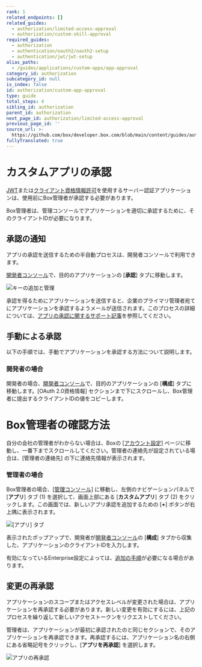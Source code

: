 ```yaml
---
rank: 1
related_endpoints: []
related_guides:
  - authorization/limited-access-approval
  - authorization/custom-skill-approval
required_guides:
  - authorization
  - authentication/oauth2/oauth2-setup
  - authentication/jwt/jwt-setup
alias_paths:
  - /guides/applications/custom-apps/app-approval
category_id: authorization
subcategory_id: null
is_index: false
id: authorization/custom-app-approval
type: guide
total_steps: 4
sibling_id: authorization
parent_id: authorization
next_page_id: authorization/limited-access-approval
previous_page_id: ''
source_url: >-
  https://github.com/box/developer.box.com/blob/main/content/guides/authorization/custom-app-approval.md
fullyTranslated: true
---
```

# カスタムアプリの承認

[JWT][jwt]または[クライアント資格情報許可][ccg]を使用するサーバー認証アプリケーションは、使用前にBox管理者が承認する必要があります。

Box管理者は、管理コンソールでアプリケーションを適切に承認するために、そのクライアントIDが必要になります。

## 承認の通知

アプリの承認を送信するための半自動プロセスは、開発者コンソールで利用できます。

[開発者コンソール][devconsole]で、目的のアプリケーションの \[**承認**] タブに移動します。

<ImageFrame border width="400" center>

![キーの追加と管理](images/app-authorization.png)

</ImageFrame>

承認を得るためにアプリケーションを送信すると、企業のプライマリ管理者宛てにアプリケーションを承認するようメールが送信されます。このプロセスの詳細については、[アプリの承認に関するサポート記事][app-auth]を参照してください。

## 手動による承認

以下の手順では、手動でアプリケーションを承認する方法について説明します。

### 開発者の場合

開発者の場合、[開発者コンソール][devconsole]で、目的のアプリケーションの \[**構成**] タブに移動します。\[OAuth 2.0資格情報] セクションまで下にスクロールし、Box管理者に提出するクライアントIDの値をコピーします。

<Message>

# Box管理者の確認方法

自分の会社の管理者がわからない場合は、Boxの \[[アカウント設定][settings]] ページに移動し、一番下までスクロールしてください。管理者の連絡先が設定されている場合は、\[管理者の連絡先] の下に連絡先情報が表示されます。

</Message>

### 管理者の場合

Box管理者の場合、\[[管理コンソール][adminconsole]] に移動し、左側のナビゲーションパネルで \[**アプリ**] タブ (1) を選択して、画面上部にある \[**カスタムアプリ**] タブ (2) をクリックします。この画面では、新しいアプリ承認を追加するための \[**+**] ボタンが右上隅に表示されます。

<ImageFrame border center>

![\[アプリ\] タブ](images/apps.png)

</ImageFrame>

表示されたポップアップで、開発者が[開発者コンソール][devconsole]の \[**構成**] タブから収集した、アプリケーションのクライアントIDを入力します。

有効になっているEnterprise設定によっては、[追加の手順][ss]が必要になる場合があります。

## 変更の再承認

アプリケーションのスコープまたはアクセスレベルが変更された場合は、アプリケーションを再承認する必要があります。新しい変更を有効にするには、上記のプロセスを繰り返して新しいアクセストークンをリクエストしてください。

管理者は、アプリケーションが最初に承認されたのと同じセクションで、そのアプリケーションを再承認できます。再承認するには、アプリケーション名の右側にある省略記号をクリックし、\[**アプリを再承認**] を選択します。

<ImageFrame border center>

![アプリの再承認](images/app-reauthorize.png)

</ImageFrame>

<!-- i18n-enable localize-links -->

[devconsole]: https://app.box.com/developers/console

<!-- i18n-disable localize-links -->

[ccg]: g://authentication/client-credentials

<!-- i18n-enable localize-links -->

[settings]: https://app.box.com/account

[adminconsole]: https://app.box.com/master/settings/custom

<!-- i18n-disable localize-links -->

[jwt]: g://authentication/jwt

[app-token]: g://authentication/app-token

<!-- i18n-enable localize-links -->

[app-auth]: https://support.box.com/hc/ja/articles/360043697014-Boxのアプリ承認プロセスでのアプリの承認

<!-- i18n-enable localize-links -->

[ss]: g://authorization/#enterprise-settings
